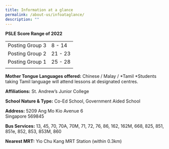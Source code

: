 ```yaml
---
title: Information at a glance
permalink: /about-us/infoataglance/
description: ""
---
```

**PSLE Score Range of 2022**

|  | |
| -------- | -------- | 
| Posting Group 3     | 8 - 14     | 
|Posting Group 2     | 21 - 23    | 
| Posting Group 1    | 25 - 28    |
| | | 

**Mother Tongue Languages offered:** Chinese / Malay / \*Tamil
\*Students taking Tamil language will attend lessons at designated centres.

**Affiliations:** St. Andrew’s Junior College

**School Nature &amp; Type:** Co-Ed School, Government Aided School

**Address:** 5209 Ang Mo Kio Avenue 6&nbsp;<br>Singapore 569845


**Bus Services:** 13, 45, 70, 70A, 70M, 71, 72, 76, 86, 162, 162M, 668, 825, 851, 851e, 852, 853, 853M, 860

**Nearest MRT:**  Yio Chu Kang MRT Station (within 0.3km)